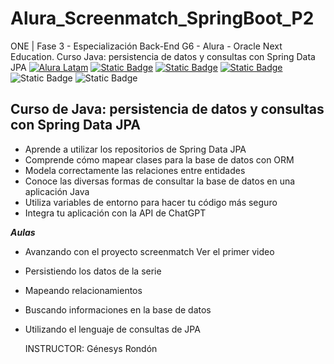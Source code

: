 # Alura_Screenmatch_SpringBoot_P2
ONE | Fase 3 - Especialización Back-End G6 - Alura - Oracle Next Education. Curso Java: persistencia de datos y consultas con Spring Data JPA
[![Alura Latam](https://img.shields.io/badge/Alura-Latam-blue?style=flat)](https://www.aluracursos.com/)
[![Static Badge](https://img.shields.io/badge/ONE-Oracle_Next_Education-orange?style=flat&logo=oracle&logoColor=orange)](https://www.oracle.com/co/education/oracle-next-education/) [![Static Badge](https://img.shields.io/badge/IDE-IntelliJ_IDEA-%23ff0534?style=flat&logo=IntelliJ%20IDEA&logoColor=%232196f3)](https://www.jetbrains.com/es-es/idea/) [![Static Badge](https://img.shields.io/badge/Language-Java-%23ff0000?style=flat)](#) ![Static Badge](https://img.shields.io/badge/Spring_Boot-%236DB33F?logo=Spring&logoColor=white) ![Static Badge](https://img.shields.io/badge/PostgresSQL-%234169E1?style=flat&logo=PostgreSQL&logoColor=white)

## Curso de Java: persistencia de datos y consultas con Spring Data JPA

- Aprende a utilizar los repositorios de Spring Data JPA
- Comprende cómo mapear clases para la base de datos con ORM
- Modela correctamente las relaciones entre entidades
- Conoce las diversas formas de consultar la base de datos en una aplicación Java
- Utiliza variables de entorno para hacer tu código más seguro
- Integra tu aplicación con la API de ChatGPT

 **_Aulas_**
- Avanzando con el proyecto screenmatch Ver el primer video
- Persistiendo los datos de la serie
- Mapeando relacionamientos
- Buscando informaciones en la base de datos
- Utilizando el lenguaje de consultas de JPA

  INSTRUCTOR: Génesys Rondón

